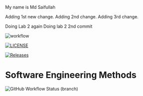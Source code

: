 My name is Md Saifullah

Adding 1st new change.
Adding 2nd change.
Adding 3rd change.

Doing Lab 2 again
Doing lab 2 2nd commit

![workflow](https://github.com/MdSaifullah80/sem2/actions/workflows/main.yml/badge.svg)


[![LICENSE](https://img.shields.io/github/license/MdSaifullah80/sem2.svg?style=flat-square)](https://github.com/MdSaifullah80/sem2/blob/master/LICENSE)

[![Releases](https://img.shields.io/github/release/MdSaifullah80/sem2/all.svg?style=flat-square)](https://github.com/MdSaifullah80/sem2/releases)


# Software Engineering Methods
![GitHub Workflow Status (branch)](https://img.shields.io/github/workflow/status/MdSaifullah80/sem2/main/develop?style=flat-square)

